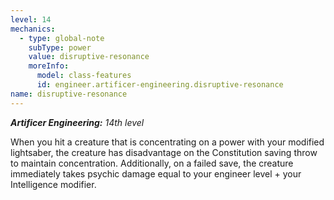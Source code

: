 ```yaml
---
level: 14
mechanics:
  - type: global-note
    subType: power
    value: disruptive-resonance
    moreInfo:
      model: class-features
      id: engineer.artificer-engineering.disruptive-resonance
name: disruptive-resonance
---
```

_**Artificer Engineering:** 14th level_
When you hit a creature that is concentrating on a power with your modified lightsaber, the creature has disadvantage on the Constitution saving throw to maintain concentration. Additionally, on a failed save, the creature immediately takes psychic damage equal to your engineer level + your Intelligence modifier.